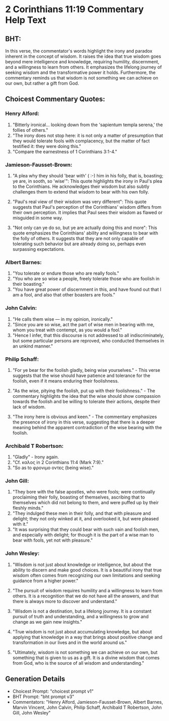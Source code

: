 # 2 Corinthians 11:19 Commentary Help Text

## BHT:
In this verse, the commentator's words highlight the irony and paradox inherent in the concept of wisdom. It raises the idea that true wisdom goes beyond mere intelligence and knowledge, requiring humility, discernment, and a willingness to learn from others. It emphasizes the lifelong journey of seeking wisdom and the transformative power it holds. Furthermore, the commentary reminds us that wisdom is not something we can achieve on our own, but rather a gift from God.

## Choicest Commentary Quotes:
### Henry Alford:
1. "Bitterly ironical... looking down from the 'sapientum templa serena,' the follies of others." 
2. "The irony does not stop here: it is not only a matter of presumption that they would tolerate fools with complacency, but the matter of fact testified it: they were doing this." 
3. "Compare the earnestness of 1 Corinthians 3:1-4."

### Jamieson-Fausset-Brown:
1. "A plea why they should 'bear with' ( :-) him in his folly, that is, boasting; ye are, in sooth, so 'wise'": This quote highlights the irony in Paul's plea to the Corinthians. He acknowledges their wisdom but also subtly challenges them to extend that wisdom to bear with his own folly.

2. "Paul's real view of their wisdom was very different": This quote suggests that Paul's perception of the Corinthians' wisdom differs from their own perception. It implies that Paul sees their wisdom as flawed or misguided in some way.

3. "Not only can ye do so, but ye are actually doing this and more": This quote emphasizes the Corinthians' ability and willingness to bear with the folly of others. It suggests that they are not only capable of tolerating such behavior but are already doing so, perhaps even surpassing expectations.

### Albert Barnes:
1. "You tolerate or endure those who are really fools."
2. "You who are so wise a people, freely tolerate those who are foolish in their boasting."
3. "You have great power of discernment in this, and have found out that I am a fool, and also that other boasters are fools."

### John Calvin:
1. "He calls them wise — in my opinion, ironically." 
2. "Since you are so wise, act the part of wise men in bearing with me, whom you treat with contempt, as you would a fool." 
3. "Hence I infer, that this discourse is not addressed to all indiscriminately, but some particular persons are reproved, who conducted themselves in an unkind manner."

### Philip Schaff:
1. "For ye bear for the foolish gladly, being wise yourselves." - This verse suggests that the wise should have patience and tolerance for the foolish, even if it means enduring their foolishness. 

2. "As the wise, pitying the foolish, put up with their foolishness." - The commentary highlights the idea that the wise should show compassion towards the foolish and be willing to tolerate their actions, despite their lack of wisdom. 

3. "The irony here is obvious and keen." - The commentary emphasizes the presence of irony in this verse, suggesting that there is a deeper meaning behind the apparent contradiction of the wise bearing with the foolish.

### Archibald T Robertson:
1. "Gladly" - Irony again.
2. "Cf. καλος in 2 Corinthians 11:4 (Mark 7:9)."
3. "So as to φρονιμο οντες (being wise)."

### John Gill:
1. "They bore with the false apostles, who were fools; were continually proclaiming their folly, boasting of themselves, ascribing that to themselves which did not belong to them, and were puffed up by their fleshly minds."
2. "They indulged these men in their folly, and that with pleasure and delight; they not only winked at it, and overlooked it, but were pleased with it."
3. "It was surprising that they could bear with such vain and foolish men, and especially with delight; for though it is the part of a wise man to bear with fools, yet not with pleasure."

### John Wesley:
1. "Wisdom is not just about knowledge or intelligence, but about the ability to discern and make good choices. It is a beautiful irony that true wisdom often comes from recognizing our own limitations and seeking guidance from a higher power."

2. "The pursuit of wisdom requires humility and a willingness to learn from others. It is a recognition that we do not have all the answers, and that there is always more to discover and understand."

3. "Wisdom is not a destination, but a lifelong journey. It is a constant pursuit of truth and understanding, and a willingness to grow and change as we gain new insights."

4. "True wisdom is not just about accumulating knowledge, but about applying that knowledge in a way that brings about positive change and transformation in our lives and in the world around us."

5. "Ultimately, wisdom is not something we can achieve on our own, but something that is given to us as a gift. It is a divine wisdom that comes from God, who is the source of all wisdom and understanding."


## Generation Details
- Choicest Prompt: "choicest prompt v1"
- BHT Prompt: "bht prompt v3"
- Commentators: "Henry Alford, Jamieson-Fausset-Brown, Albert Barnes, Marvin Vincent, John Calvin, Philip Schaff, Archibald T Robertson, John Gill, John Wesley"

